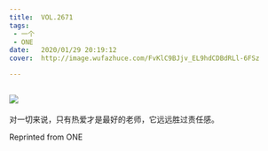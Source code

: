 ```yaml
---
title:	VOL.2671
tags:
 - 一个
 - ONE
date:	2020/01/29 20:19:12
cover:	http://image.wufazhuce.com/FvKlC9BJjv_EL9hdCDBdRLl-6FSz

---
```

![](http://image.wufazhuce.com/FvKlC9BJjv_EL9hdCDBdRLl-6FSz)
---

对一切来说，只有热爱才是最好的老师，它远远胜过责任感。
 
Reprinted from ONE
